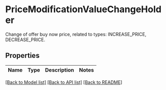 # PriceModificationValueChangeHolder

Change of offer buy now price, related to types: INCREASE_PRICE, DECREASE_PRICE.
## Properties
Name | Type | Description | Notes
------------ | ------------- | ------------- | -------------

[[Back to Model list]](../README.md#documentation-for-models) [[Back to API list]](../README.md#documentation-for-api-endpoints) [[Back to README]](../README.md)


